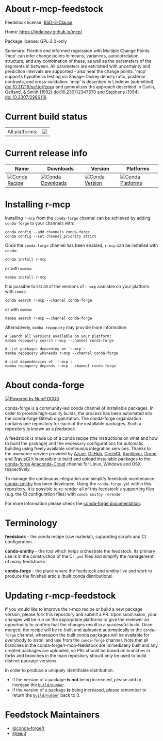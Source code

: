 About r-mcp-feedstock
=====================

Feedstock license: [BSD-3-Clause](https://github.com/conda-forge/r-mcp-feedstock/blob/main/LICENSE.txt)

Home: https://lindeloev.github.io/mcp/

Package license: GPL-2.0-only

Summary: Flexible and informed regression with Multiple Change Points. 'mcp' can infer change points in means, variances, autocorrelation structure, and any combination of these, as well as the parameters of the segments in between. All parameters are estimated with uncertainty and prediction intervals are supported - also near the change points. 'mcp' supports hypothesis testing via Savage-Dickey density ratio, posterior contrasts, and cross-validation. 'mcp' is described in Lindeløv (submitted) <doi:10.31219/osf.io/fzqxv> and generalizes the approach described in Carlin, Gelfand, & Smith (1992) <doi:10.2307/2347570> and Stephens (1994) <doi:10.2307/2986119>.

Current build status
====================


<table><tr><td>All platforms:</td>
    <td>
      <a href="https://dev.azure.com/conda-forge/feedstock-builds/_build/latest?definitionId=20065&branchName=main">
        <img src="https://dev.azure.com/conda-forge/feedstock-builds/_apis/build/status/r-mcp-feedstock?branchName=main">
      </a>
    </td>
  </tr>
</table>

Current release info
====================

| Name | Downloads | Version | Platforms |
| --- | --- | --- | --- |
| [![Conda Recipe](https://img.shields.io/badge/recipe-r--mcp-green.svg)](https://anaconda.org/conda-forge/r-mcp) | [![Conda Downloads](https://img.shields.io/conda/dn/conda-forge/r-mcp.svg)](https://anaconda.org/conda-forge/r-mcp) | [![Conda Version](https://img.shields.io/conda/vn/conda-forge/r-mcp.svg)](https://anaconda.org/conda-forge/r-mcp) | [![Conda Platforms](https://img.shields.io/conda/pn/conda-forge/r-mcp.svg)](https://anaconda.org/conda-forge/r-mcp) |

Installing r-mcp
================

Installing `r-mcp` from the `conda-forge` channel can be achieved by adding `conda-forge` to your channels with:

```
conda config --add channels conda-forge
conda config --set channel_priority strict
```

Once the `conda-forge` channel has been enabled, `r-mcp` can be installed with `conda`:

```
conda install r-mcp
```

or with `mamba`:

```
mamba install r-mcp
```

It is possible to list all of the versions of `r-mcp` available on your platform with `conda`:

```
conda search r-mcp --channel conda-forge
```

or with `mamba`:

```
mamba search r-mcp --channel conda-forge
```

Alternatively, `mamba repoquery` may provide more information:

```
# Search all versions available on your platform:
mamba repoquery search r-mcp --channel conda-forge

# List packages depending on `r-mcp`:
mamba repoquery whoneeds r-mcp --channel conda-forge

# List dependencies of `r-mcp`:
mamba repoquery depends r-mcp --channel conda-forge
```


About conda-forge
=================

[![Powered by
NumFOCUS](https://img.shields.io/badge/powered%20by-NumFOCUS-orange.svg?style=flat&colorA=E1523D&colorB=007D8A)](https://numfocus.org)

conda-forge is a community-led conda channel of installable packages.
In order to provide high-quality builds, the process has been automated into the
conda-forge GitHub organization. The conda-forge organization contains one repository
for each of the installable packages. Such a repository is known as a *feedstock*.

A feedstock is made up of a conda recipe (the instructions on what and how to build
the package) and the necessary configurations for automatic building using freely
available continuous integration services. Thanks to the awesome service provided by
[Azure](https://azure.microsoft.com/en-us/services/devops/), [GitHub](https://github.com/),
[CircleCI](https://circleci.com/), [AppVeyor](https://www.appveyor.com/),
[Drone](https://cloud.drone.io/welcome), and [TravisCI](https://travis-ci.com/)
it is possible to build and upload installable packages to the
[conda-forge](https://anaconda.org/conda-forge) [Anaconda-Cloud](https://anaconda.org/)
channel for Linux, Windows and OSX respectively.

To manage the continuous integration and simplify feedstock maintenance
[conda-smithy](https://github.com/conda-forge/conda-smithy) has been developed.
Using the ``conda-forge.yml`` within this repository, it is possible to re-render all of
this feedstock's supporting files (e.g. the CI configuration files) with ``conda smithy rerender``.

For more information please check the [conda-forge documentation](https://conda-forge.org/docs/).

Terminology
===========

**feedstock** - the conda recipe (raw material), supporting scripts and CI configuration.

**conda-smithy** - the tool which helps orchestrate the feedstock.
                   Its primary use is in the construction of the CI ``.yml`` files
                   and simplify the management of *many* feedstocks.

**conda-forge** - the place where the feedstock and smithy live and work to
                  produce the finished article (built conda distributions)


Updating r-mcp-feedstock
========================

If you would like to improve the r-mcp recipe or build a new
package version, please fork this repository and submit a PR. Upon submission,
your changes will be run on the appropriate platforms to give the reviewer an
opportunity to confirm that the changes result in a successful build. Once
merged, the recipe will be re-built and uploaded automatically to the
`conda-forge` channel, whereupon the built conda packages will be available for
everybody to install and use from the `conda-forge` channel.
Note that all branches in the conda-forge/r-mcp-feedstock are
immediately built and any created packages are uploaded, so PRs should be based
on branches in forks and branches in the main repository should only be used to
build distinct package versions.

In order to produce a uniquely identifiable distribution:
 * If the version of a package **is not** being increased, please add or increase
   the [``build/number``](https://docs.conda.io/projects/conda-build/en/latest/resources/define-metadata.html#build-number-and-string).
 * If the version of a package **is** being increased, please remember to return
   the [``build/number``](https://docs.conda.io/projects/conda-build/en/latest/resources/define-metadata.html#build-number-and-string)
   back to 0.

Feedstock Maintainers
=====================

* [@conda-forge/r](https://github.com/conda-forge/r/)
* [@leej3](https://github.com/leej3/)

